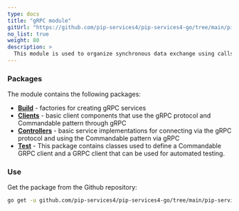 ```yaml
---
type: docs
title: "gRPC module"
gitUrl: "https://github.com/pip-services4/pip-services4-go/tree/main/pip-services4-grpc-go"
no_list: true
weight: 80
description: > 
  This module is used to organize synchronous data exchange using calls through the gRPC protocol. It has implementations of both, the server and client parts.
---
```



### Packages

The module contains the following packages:

- [**Build**](build) - factories for creating gRPC services
- [**Clients**](clients) - basic client components that use the gRPC protocol and Commandable pattern through gRPC
- [**Controllers**](controllers) - basic service implementations for connecting via the gRPC protocol and using the Commandable pattern via gRPC
- [**Test**](test) - This package contains classes used to define a Commandable GRPC client and a GRPC client that can be used for automated testing.


### Use
Get the package from the Github repository:
```bash
go get -u github.com/pip-services4/pip-services4-go/tree/main/pip-services4-grpc-go@latest
```
